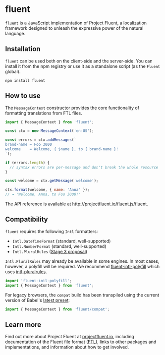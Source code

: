 # fluent

`fluent` is a JavaScript implementation of Project Fluent, a localization
framework designed to unleash the expressive power of the natural language.


## Installation

`fluent` can be used both on the client-side and the server-side.  You can
install it from the npm registry or use it as a standalone script (as the
`Fluent` global).

    npm install fluent


## How to use

The `MessageContext` constructor provides the core functionality of formatting
translations from FTL files.

```javascript
import { MessageContext } from 'fluent';

const ctx = new MessageContext('en-US');

const errors = ctx.addMessages(`
brand-name = Foo 3000
welcome    = Welcome, { $name }, to { brand-name }!
`);

if (errors.length) {
  // syntax errors are per-message and don't break the whole resource
}

const welcome = ctx.getMessage('welcome');

ctx.format(welcome, { name: 'Anna' });
// → 'Welcome, Anna, to Foo 3000!'
```

The API reference is available at http://projectfluent.io/fluent.js/fluent.


## Compatibility

`fluent` requires the following `Intl` formatters:

  - `Intl.DateTimeFormat` (standard, well-supported)
  - `Intl.NumberFormat` (standard, well-supported)
  - `Intl.PluralRules` ([Stage 3 proposal][])

`Intl.PluralRules` may already be available in some engines.  In most cases,
however, a polyfill will be required.  We recommend [fluent-intl-polyfill][]
which uses [intl-pluralrules][].

```javascript
import 'fluent-intl-polyfill';
import { MessageContext } from 'fluent';
```

For legacy browsers, the `compat` build has been transpiled using the current
version of Babel's [latest preset][]:

```javascript
import { MessageContext } from 'fluent/compat';
```


## Learn more

Find out more about Project Fluent at [projectfluent.io][], including
documentation of the Fluent file format ([FTL][]), links to other packages and
implementations, and information about how to get involved.


[intl-pluralrules]: https://www.npmjs.com/package/intl-pluralrules
[fluent-intl-polyfill]: https://www.npmjs.com/package/fluent-intl-polyfill
[Stage 3 proposal]:https://github.com/tc39/proposal-intl-plural-rules
[latest preset]: https://babeljs.io/docs/plugins/preset-latest/
[projectfluent.io]: http://projectfluent.io
[FTL]: http://projectfluent.io/fluent/guide/
